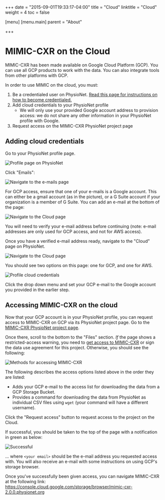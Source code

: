 +++
date = "2015-09-01T19:33:17-04:00"
title = "Cloud"
linktitle = "Cloud"
weight = 4
toc = false

[menu]
  [menu.main]
    parent = "About"

+++

# MIMIC-CXR on the Cloud

MIMIC-CXR has been made available on Google Cloud Platform (GCP).
You can use all GCP products to work with the data. You can also integrate tools from other platforms with GCP.

In order to use MIMIC on the cloud, you must:

1. Be a credentialed user on PhysioNet. [Read this page for instructions on how to become credentialed.](/about/access)
2. Add cloud credentials to your PhysioNet profile
    * We will only use your provided Google account address to provision access: we do not share any other information in your PhysioNet profile with Google.
3. Request access on the MIMIC-CXR PhysioNet project page

## Adding cloud credentials

Go to your PhysioNet profile page.

![Profile page on PhysioNet](/img/cloud/profile.png)

Click "Emails":

![Navigate to the e-mails page](/img/cloud/emails.png)

For GCP access, ensure that one of your e-mails is a Google account. This can either be a gmail account (as in the picture), or a G Suite account if your organization is a member of G Suite. You can add an e-mail at the bottom of the page:

![Navigate to the Cloud page](/img/cloud/add_email.png)

You will need to verify your e-mail address before continuing (note: e-mail addresses are only used for GCP access, and not for AWS access).

Once you have a verified e-mail address ready, navigate to the "Cloud" page on PhysioNet.

![Navigate to the Cloud page](/img/cloud/cloud_page.png)

You should see two options on this page: one for GCP, and one for AWS.

![Profile cloud credentials](/img/cloud/credentials.png)

Click the drop down menu and set your GCP e-mail to the Google account you provided in the earlier step.

## Accessing MIMIC-CXR on the cloud

Now that your GCP account is in your PhysioNet profile, you can request access to MIMIC-CXR on GCP via its PhysioNet project page.
Go to the [MIMIC-CXR PhysioNet project page](https://physionet.org/content/mimic-cxr/).

Once there, scroll to the bottom to the "Files" section.
*If* the page shows a restricted-access warning, you need to [get access to MIMIC-CXR](/about/access) or sign the data use agreement for this project.
Otherwise, you should see the following:

![Methods for accessing MIMIC-CXR](/img/cloud/mimic_cxr_files.png)

The following describes the access options listed above in the order they are listed:

* Adds your GCP e-mail to the access list for downloading the data from a GCP Storage Bucket.
* Provides a command for downloading the data from PhysioNet as individual CSV files using `wget` (your command will have a different username).

Click the "Request access" button to request access to the project on the Cloud.

If successful, you should be taken to the top of the page with a notification in green as below:

![Successful](/img/cloud/gcp_successful.png)

... where `<your email>` should be the e-mail address you requested access with.
You will also receive an e-mail with some instructions on using GCP's storage browser.

Once you've successfully been given access, you can navigate MIMIC-CXR at the following link:
https://console.cloud.google.com/storage/browser/mimic-cxr-2.0.0.physionet.org